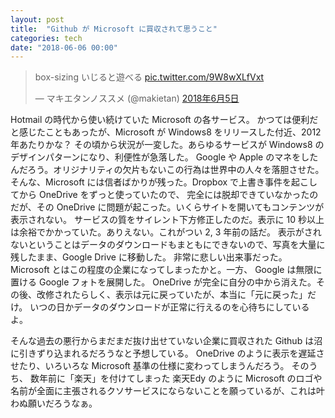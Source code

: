 ```yaml
---
layout: post
title:  "Github が Microsoft に買収されて思うこと"
categories: tech
date: "2018-06-06 00:00"
---
```


<blockquote class="twitter-tweet  tw-align-center" data-lang="ja"><p lang="ja" dir="ltr">box-sizing いじると遊べる <a href="https://t.co/9W8wXLfVxt">pic.twitter.com/9W8wXLfVxt</a></p>&mdash; マキエタンノススメ (@makietan) <a href="https://twitter.com/makietan/status/1003870693627289600?ref_src=twsrc%5Etfw">2018年6月5日</a></blockquote>
<script async src="https://platform.twitter.com/widgets.js" charset="utf-8"></script>

Hotmail の時代から使い続けていた Microsoft の各サービス。
かつては便利だと感じたこともあったが、Microsoft が Windows8 をリリースした付近、2012年あたりかな？
その頃から状況が一変した。あらゆるサービスが Windows8 のデザインパターンになり、利便性が急落した。
Google や Apple のマネをしたんだろう。オリジナリティの欠片もないこの行為は世界中の人々を落胆させた。
そんな、Microsoft には信者ばかりが残った。Dropbox で上書き事件を起こしてから OneDrive をずっと使っていたので、
完全には脱却できていなかったのだが、その OneDrive に問題が起こった。いくらサイトを開いてもコンテンツが表示されない。
サービスの質をサイレント下方修正したのだ。表示に 10 秒以上は余裕でかかっていた。ありえない。これがつい 2, 3 年前の話だ。
表示がされないということはデータのダウンロードもまともにできないので、写真を大量に残したまま、Google Drive に移動した。
非常に悲しい出来事だった。Microsoft とはこの程度の企業になってしまったかと。一方、 Google は無限に置ける Google フォトを展開した。
OneDrive が完全に自分の中から消えた。その後、改修されたらしく、表示は元に戻っていたが、本当に「元に戻った」だけ。
いつの日かデータのダウンロードが正常に行えるのを心待ちにしているよ。

そんな過去の悪行からまだまだ抜け出せていない企業に買収された Github は沼に引きずり込まれるだろうなと予想している。
OneDrive のように表示を遅延させたり、いろいろな Microsoft 基準の仕様に変わってしまうんだろう。
そのうち、 数年前に「楽天」を付けてしまった 楽天Edy のように Microsoft のロゴや名前が全面に主張されるクソサービスにならないことを願っているが、これは叶わぬ願いだろうなぁ。
